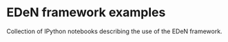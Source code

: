 # EDeN framework examples
Collection of IPython notebooks describing the use of the EDeN framework.

